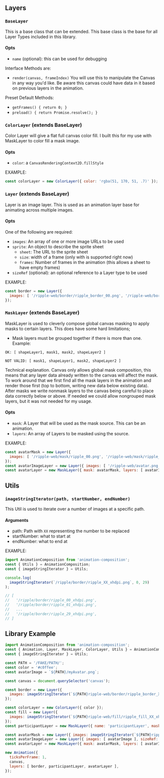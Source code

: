 ## Layers

### `BaseLayer`
This is a base class that can be extended. This base class is the base for all Layer Types included
in this library.

#### Opts
- `name` (optional): this can be used for debugging

Interface Methods are:
- `render(canvas, frameIndex)`
    You will use this to manipulate the Canvas in any way you'd like. Be aware this canvas could
    have data in it based on previous layers in the animation.

Preset Default Methods:
- `getFrames() { return 0; }`
- `preload() { return Promise.resolve(); }`

### `ColorLayer` (extends BaseLayer)
Color Layer will give a flat full canvas color fill. I built this for my use with MaskLayer to color
fill a mask image.

#### Opts
- `color`: a `CanvasRenderingContext2D.fillStyle`

EXAMPLE:
```js
const colorLayer = new ColorLayer({ color: 'rgba(51, 170, 51, .7)' });
```

### `Layer` (extends BaseLayer)
Layer is an image layer. This is used as an animation layer base for animating across multiple
images.

#### Opts
One of the following are required:
  - `images`: An array of one or more image URLs to be used
  - `sprite`: An object to describe the sprite sheet
    - `sheet`: The URL to the sprite sheet
    - `size`: width of a frame (only with is supported right now)
    - `frames`: Number of frames in the animation (this allows a sheet to have empty frames)
- `sizeRef` (optional): an optional reference to a Layer type to be used

EXAMPLE:
```js
const border = new Layer({
  images: [ '/ripple-web/border/ripple_border_00.png', '/ripple-web/border/ripple_border_01.png' ]
});
```

### `MaskLayer` (extends BaseLayer)
MaskLayer is used to cleverly compose global canvas masking to apply masks to certain layers. This
does have some hard limitations;

- Mask layers must be grouped together if there is more than one.
Example:
```
OK: [ shapeLayer1, mask1, mask2, shapeLayer2 ]

NOT VALID: [ mask1, shapeLayer1, mask2, shapeLayer2 ]
```

Technical explanation. Canvas only allows global mask composition, this means that any layer
data already written to the canvas will affect the mask. To work around that we first find all the
mask layers in the animation and render those first (top to bottom, writing new data below
existing data). After masks we write nonmask layers to the canvas being careful to place data
correctly below or above. If needed we could allow nongrouped mask layers, but it was not
needed for my usage.

#### Opts
- `mask`: A Layer that will be used as the mask source. This can be an animation.
- `layers`: An array of Layers to be masked using the source.

EXAMPLE:
```js
const avatarMask = new Layer({
  images: [ '/ripple-web/mask/ripple_00.png', '/ripple-web/mask/ripple_01.png' ],
});
const avatarImageLayer = new Layer({ images: [ '/ripple-web/avatar.png' ], sizeRef: avatarMask });
const avatarLayer = new MaskLayer({ mask: avatarMask, layers: [ avatarImageLayer ]});
```

## Utils

### `imageStringIterator(path, startNumber, endNumber)`
This Util is used to iterate over a number of images at a specific path.

#### Arguments
- path: Path with `XX` representing the number to be replaced
- startNumber: what to start at
- endNumber: what to end at

EXAMPLE:
```js
import AnimationComposition from 'animation-composition';
const { Utils } = AnimationComposition;
const { imageStringIterator } = Utils;

console.log(
  imageStringIterator(`/ripple/border/ripple_XX_xhdpi.png`, 0, 29)
);

// [
//   '/ripple/border/ripple_00_xhdpi.png',
//   '/ripple/border/ripple_01_xhdpi.png',
//   ...
//   '/ripple/border/ripple_29_xhdpi.png',
// ]
```

## Library Example
```js
import AnimationComposition from 'animation-composition';
const { Animation, Layer, MaskLayer, ColorLayer, Utils } = AnimationComposition;
const { imageStringIterator } = Utils;

const PATH = '/FAKE/PATH/';
const color = '#c0ffee';
const avatarImage = `${PATH}/myAvatar.png`;

const canvas = document.querySelector('canvas');

const border = new Layer({
  images: imageStringIterator(`${PATH}ripple-web/border/ripple_border_XX_xhdpi.png`, 0, 29)
});

const colorLayer = new ColorLayer({ color });
const fill = new Layer({
  images: imageStringIterator(`${PATH}ripple-web/fill/ripple_fill_XX_xhdpi.png`, 0, 29)
});
const participantLayer = new MaskLayer({ name: 'participantLayer', mask: fill, layers: [ colorLayer ]});

const avatarMask = new Layer({ images: imageStringIterator(`${PATH}ripple-web/mask/ripple_mask_XX_xhdpi.png`, 0, 29) });
const avatarImageLayer = new Layer({ images: [ avatarImage ], sizeRef: avatarMask });
const avatarLayer = new MaskLayer({ mask: avatarMask, layers: [ avatarImageLayer ]});

new Animation({
  ticksPerFrame: 1,
  canvas,
  layers: [ border, participantLayer, avatarLayer ],
});
```
